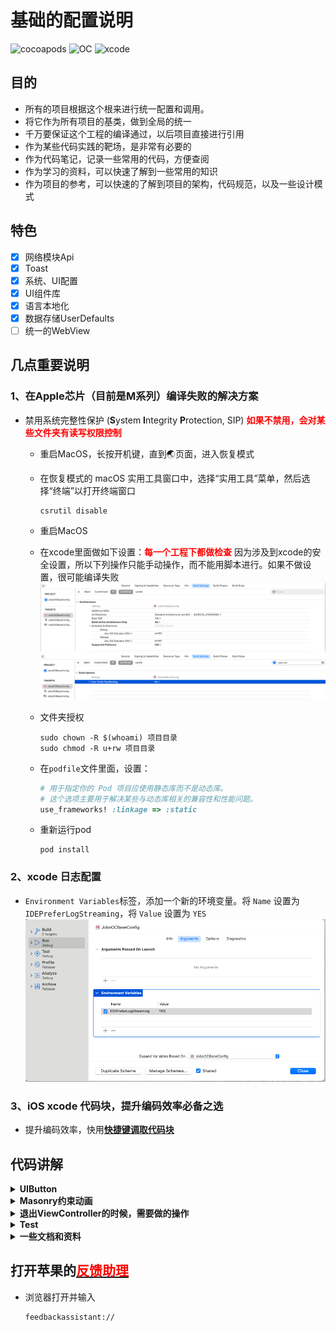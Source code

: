 # 基础的配置说明
<p align="left">
  <img src="https://img.shields.io/badge/pod-1.15.2-brightgreen" alt="cocoapods" title="cocoapods"/>
  <img src="https://img.shields.io/badge/OC-orange" alt="OC" title="OC"/>
  <img src="https://img.shields.io/badge/xcode-15.4-blue" alt="xcode" title="xcode"/>
</p>

## 目的
* 所有的项目根据这个根来进行统一配置和调用。
* 将它作为所有项目的基类，做到全局的统一
* 千万要保证这个工程的编译通过，以后项目直接进行引用
* 作为某些代码实践的靶场，是非常有必要的
* 作为代码笔记，记录一些常用的代码，方便查阅
* 作为学习的资料，可以快速了解到一些常用的知识
* 作为项目的参考，可以快速的了解到项目的架构，代码规范，以及一些设计模式

## 特色
- [x] 网络模块Api<br>
- [x] Toast<br>
- [x] 系统、UI配置<br>
- [x] UI组件库<br>
- [x] 语言本地化<br>
- [x] 数据存储UserDefaults<br>
- [ ] 统一的WebView<br>
## 几点重要说明
### 1、在Apple芯片（目前是M系列）编译失败的解决方案
* 禁用系统完整性保护 (**S**ystem **I**ntegrity **P**rotection, SIP)   <font color=red>**如果不禁用，会对某些文件夹有读写权限控制**</font>
  * 重启MacOS，长按开机键，直到🌏页面，进入恢复模式
  * 在恢复模式的 macOS 实用工具窗口中，选择“实用工具”菜单，然后选择“终端”以打开终端窗口
    ```shell
    csrutil disable
    ```
  * 重启MacOS
  * 在xcode里面做如下设置：<font color=red>**每一个工程下都做检查**</font>
  	因为涉及到xcode的安全设置，所以下列操作只能手动操作，而不能用脚本进行。如果不做设置，很可能编译失败
    ![image-20240628195445480](./assets/image-20240628195445480.png)
    ![image-20240628200436387](./assets/image-20240628200436387.png)
  
  * 文件夹授权
    ```
    sudo chown -R $(whoami) 项目目录
    sudo chmod -R u+rw 项目目录
    ```
  * 在`podfile`文件里面，设置：
    ```ruby
    # 用于指定你的 Pod 项目应使用静态库而不是动态库。
    # 这个选项主要用于解决某些与动态库相关的兼容性和性能问题。
    use_frameworks! :linkage => :static
    ```
  * 重新运行pod
    ```shell
    pod install
    ```
### 2、xcode 日志配置
* `Environment Variables`标签，添加一个新的环境变量。将 `Name` 设置为 `IDEPreferLogStreaming`，将 `Value` 设置为 `YES`
![image-20240629161626945](./assets/image-20240629161626945.png)

### 3、iOS xcode 代码块，提升编码效率必备之选
* 提升编码效率，快用[**快捷键调取代码块**](https://github.com/JobsKit/JobsCodeSnippets)
## 代码讲解

<details id="UIButton">
 <summary><strong>UIButton</strong></summary>

* 苹果在后续的Api中推出了 UIButtonConfiguration 来设置UIButton，但是这个新Api会存在几大问题

  * 大多数开发者对这个Api不熟悉
  * 用了新Api以后，老的Api的一些调用方式可能不会起效果。如果还是按照以前的方式创建，你会发现UIButton不正常出现
  * 大多数时候，我们会涉及到富文本。而富文本和普通的文本之间对于控件有优先级。富文本的优先级最高
  * 因为要做兼容处理，但是 UIButtonConfiguration 的设置环节非常繁琐
  
* 所以，为了应对以上的问题，可以快捷键（init.JobsBtn）调代码块来设置 UIButton

  * 得出的 UIButton 是没有约束的，需要自己在外界加
  * 具体的内部实现，请关注`@implementation UIButton (UI)`
  
* 用新Api（UIButtonConfiguration）创建一个带富文本的UIButton

  ```objective-c
  @property(nonatomic,strong)BaseButton *titleBtn;
  @property(nonatomic,strong)NSMutableArray <NSString *>*richTextMutArr;
  @property(nonatomic,strong)NSMutableArray <RichTextConfig *>*richTextConfigMutArr;
  
   -(BaseButton *)titleBtn{
       if(!_titleBtn){
           @jobs_weakify(self)
           _titleBtn = [BaseButton.alloc jobsInitBtnByConfiguration:nil
                                                          background:nil
                                                      titleAlignment:UIButtonConfigurationTitleAlignmentCenter
                                                       textAlignment:NSTextAlignmentCenter
                                                    subTextAlignment:NSTextAlignmentCenter
                                                         normalImage:nil
                                                      highlightImage:nil
                                                     attributedTitle:nil
                                             selectedAttributedTitle:nil
                                                  attributedSubtitle:[self richTextWithDataConfigMutArr:self.richTextConfigMutArr]
                                                               title:Internationalization(@"请支付")
                                                            subTitle:nil//Internationalization(@"观看完整教学视频需支付99Mata值")
                                                           titleFont:UIFontWeightBoldSize(18)
                                                        subTitleFont:nil
                                                            titleCor:JobsCor(@"#333333")
                                                         subTitleCor:nil
                                                  titleLineBreakMode:NSLineBreakByWordWrapping
                                               subtitleLineBreakMode:NSLineBreakByWordWrapping
                                                 baseBackgroundColor:UIColor.whiteColor
                                                        imagePadding:JobsWidth(0)
                                                        titlePadding:JobsWidth(10)
                                                      imagePlacement:NSDirectionalRectEdgeNone
                                          contentHorizontalAlignment:UIControlContentHorizontalAlignmentCenter
                                            contentVerticalAlignment:UIControlContentVerticalAlignmentCenter
                                                       contentInsets:jobsSameDirectionalEdgeInsets(0)
                                                   cornerRadiusValue:JobsWidth(0)
                                                     roundingCorners:UIRectCornerAllCorners
                                                roundingCornersRadii:CGSizeZero
                                                      layerBorderCor:nil
                                                         borderWidth:JobsWidth(0)
                                                       primaryAction:nil
                                                     clickEventBlock:^id(BaseButton *x) {
               @jobs_strongify(self)
               x.selected = !x.selected;
               if (self.objectBlock) self.objectBlock(x);
               return nil;
           }];
           [self addSubview:_titleBtn];
           [_titleBtn mas_makeConstraints:^(MASConstraintMaker *make) {
               make.height.mas_equalTo(JobsWidth(72));
               make.top.equalTo(self).offset(JobsWidth(20));
               make.centerX.equalTo(self);
           }];
           [_titleBtn makeBtnLabelByShowingType:UILabelShowingType_03];
       }return _titleBtn;
   }
  
   -(NSMutableArray<NSString *> *)richTextMutArr{
       if (!_richTextMutArr) {
           _richTextMutArr = NSMutableArray.array;
           [_richTextMutArr addObject:Internationalization(@"观看完整教学视频需支付")];
           [_richTextMutArr addObject:Internationalization(@"99")];
           [_richTextMutArr addObject:Internationalization(@"Mata值")];
       }return _richTextMutArr;
   }
  
   -(NSMutableArray<RichTextConfig *> *)richTextConfigMutArr{
       if (!_richTextConfigMutArr) {
           _richTextConfigMutArr = NSMutableArray.array;
           {
               RichTextConfig *config_01 = RichTextConfig.new;
               config_01.font = UIFontWeightRegularSize(14);
               config_01.textCor = JobsCor(@"#666666");
               config_01.targetString = self.richTextMutArr[0];
               config_01.paragraphStyle = self.jobsParagraphStyleCenter;
               [_richTextConfigMutArr addObject:config_01];
           }
  
           {
               RichTextConfig *config_02 = RichTextConfig.new;
               config_02.font = UIFontWeightRegularSize(14);
               config_02.textCor = JobsCor(@"#BA9B77");
               config_02.targetString = self.richTextMutArr[1];
               config_02.paragraphStyle = self.jobsParagraphStyleCenter;
               [_richTextConfigMutArr addObject:config_02];
           }
  
           {
               RichTextConfig *config_03 = RichTextConfig.new;
               config_03.font = UIFontWeightRegularSize(14);
               config_03.textCor = JobsCor(@"#666666");
               config_03.targetString = self.richTextMutArr[2];
               config_03.paragraphStyle = self.jobsParagraphStyleCenter;
               [_richTextConfigMutArr addObject:config_03];
           }
       }return _richTextConfigMutArr;
   }
  ```
  
* 资料来源：

  * * [**UIButtonConfiguration**](https://www.jianshu.com/p/12426709420e)
    * [**Chat GPT 3.5**](https://chatgpt.com/)
      </details>

<details id="Masonry约束动画<br>">
 <summary><strong>Masonry约束动画<br></strong></summary>

  ```objective-c
  -(MSMineView2 *)view2{
      if(!_view2){
          _view2 = MSMineView2.new;
          [_view2 richElementsInViewWithModel:nil];
          [self addSubview:_view2];
          [_view2 jobsMasonryBeforeBlock:^(MASConstraintMaker * _Nonnull make) {
              // 添加第一个 _view2 的约束
              make.width.mas_equalTo(0);
              make.height.mas_equalTo([MSMineView2 viewSizeWithModel:nil].height);
              make.right.equalTo(self).offset(JobsWidth(-10));
              make.top.equalTo(self).offset(JobsWidth(10));
          }
                       masonryAfterBlock:^(MASConstraintMaker * _Nonnull make) {
              // 添加第二个 _view2 的约束
              make.size.mas_equalTo([MSMineView2 viewSizeWithModel:nil]);
              make.centerX.equalTo(self);
              make.top.equalTo(self).offset(JobsWidth(10));
          }];
          [_view2 cornerCutToCircleWithCornerRadius:[MSMineView2 viewSizeWithModel:nil].height / 2];
      }return _view2;
  }
  ```
</details>

<details id="退出ViewController的时候，需要做的操作">
 <summary><strong>退出ViewController的时候，需要做的操作</strong></summary>

 ```objective-c
  @jobs_weakify(self)
  self.jobsBackBlock = ^id _Nullable(id _Nullable data) {
      @jobs_strongify(self)
      NSLog(@"退出页面的逻辑");
      return nil;
  };
 ```
</details>

<details id="Test">
 <summary><strong>Test</strong></summary>

 ```objective-c
// TODO
 ```
</details>









<details id="一些文档和资料">
 <summary><strong>一些文档和资料</strong></summary>

- [**关于响应链的一些研究成果**](文档和资料/关于响应链的一些研究成果/关于响应链的一些研究成果.md)<br>
- [**模型解析**](文档和资料/模型解析/模型解析.md)<br>
- [**iOS状态栏颜色的修改**](文档和资料/iOS状态栏颜色的修改.md)<br>
- [**UICollectionView点击事件**](文档和资料/UICollectionView点击事件.md)<br>
- [**路由**](文档和资料/路由.md)<br>
- 其他
  * [**其他-关于系统Nav**](文档和资料/其他/关于系统Nav.md)<br>
  * [**其他-键盘方法生命周期**](文档和资料/其他/键盘方法生命周期.md)<br>
  * [**其他-精确度量iOS-App的启动时间**](文档和资料/其他/精确度量iOS-App的启动时间.md)<br>
  * [**其他-谁说HTTP和GET就不能通过Body来发送数据呢？**](文档和资料/其他/谁说HTTP和GET就不能通过Body来发送数据呢？.md)<br>
    </details>

## 打开苹果的[<font color=red>**反馈助理**</font>](applefeedback://)
* 浏览器打开并输入 
  ```html
  feedbackassistant://
 ```
